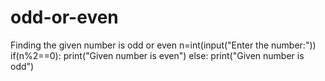 # odd-or-even
Finding the given number is odd or even
n=int(input("Enter the number:"))
if(n%2==0):
print("Given number is even")
else:
print("Given number is odd")
